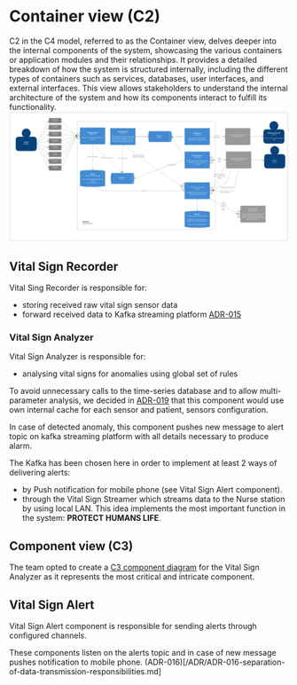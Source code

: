# Container view (C2)
C2 in the C4 model, referred to as the Container view, delves deeper into the internal components of the system, showcasing the various containers or application modules and their relationships. It provides a detailed breakdown of how the system is structured internally, including the different types of containers such as services, databases, user interfaces, and external interfaces. This view allows stakeholders to understand the internal architecture of the system and how its components interact to fulfill its functionality.
<img src="images/c2.jpg">

## Vital Sign Recorder
Vital Sing Recorder is responsible for:
* storing received raw vital sign sensor data
* forward received data to Kafka streaming platform [ADR-015](/ADR/ADR-015-event-broker-kafka.md)


### Vital Sign Analyzer
Vital Sign Analyzer is responsible for:
* analysing vital signs for anomalies using global set of rules

To avoid unnecessary calls to the time-series database and to allow multi-parameter analysis, we decided in [ADR-019](/ADR/ADR-019-distributed-cache-analyzer.md) that this component would use own internal cache for each sensor and patient, sensors configuration.

In case of detected anomaly, this component pushes new message to alert topic on kafka streaming platform with all details necessary to produce alarm.

The Kafka has been chosen here in order to implement at least 2 ways of delivering alerts:
* by Push notification for mobile phone (see Vital Sign Alert component).
* through the Vital Sign Streamer which streams data to the Nurse station by using local LAN.
This idea implements the most important function in the system: **PROTECT HUMANS LIFE**.

## Component view (C3)
The team opted to create a [C3 component diagram](C3-components.md) for the Vital Sign Analyzer as it represents the most critical and intricate component.

## Vital Sign Alert
Vital Sign Alert component is responsible for sending alerts through configured channels. 

These components listen on the alerts topic and in case of new message pushes notification to mobile phone. (ADR-016)[/ADR/ADR-016-separation-of-data-transmission-responsibilities.md]






